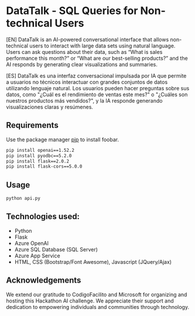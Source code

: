 # DataTalk - SQL Queries for Non-technical Users

[EN] DataTalk is an AI-powered conversational interface that allows non-technical users to interact with large data sets using natural language. Users can ask questions about their data, such as “What is sales performance this month?” or “What are our best-selling products?” and the AI ​​responds by generating clear visualizations and summaries.

[ES] DataTalk es una interfaz conversacional impulsada por IA que permite a usuarios no técnicos interactuar con grandes conjuntos de datos utilizando lenguaje natural. Los usuarios pueden hacer preguntas sobre sus datos, como "¿Cuál es el rendimiento de ventas este mes?" o "¿Cuáles son nuestros productos más vendidos?", y la IA responde generando visualizaciones claras y resúmenes.

## Requirements

Use the package manager [pip](https://pip.pypa.io/en/stable/) to install foobar.

```bash
pip install openai==1.52.2
pip install pyodbc==5.2.0
pip install flask==2.0.2
pip install flask-cors==5.0.0
```

## Usage

```python
python api.py
```

## Technologies used:
- Python
- Flask
- Azure OpenAI
- Azure SQL Database (SQL Server)
- Azure App Service
- HTML, CSS (Bootstrap/Font Awesome), Javascript (JQuery/Ajax)

## Acknowledgements

We extend our gratitude to CodigoFacilito and Microsoft for organizing and hosting this Hackathon AI challenge. 
We appreciate their support and dedication to empowering individuals and communities through technology.